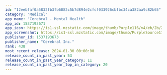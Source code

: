 ```yaml
---
id: "12eebfaf0a5832fb3fb6082c5b7d894e2cfcf033926cbfbc34ca382aa9c82b65"
category: "Medical"
app_name: "Cerebral - Mental Health"
app_id: 1537193671
app_icon: https://is1-ssl.mzstatic.com/image/thumb/Purple116/v4/eb/2b/22/eb2b2292-5ba2-34de-01a8-823f7a7784c7/AppIcon-1x_U007emarketing-0-5-0-85-220.png/1024x1024bb.png
app_screenshot: https://is1-ssl.mzstatic.com/image/thumb/PurpleSource116/v4/16/7a/7c/167a7c21-054f-6f77-779e-0907497b7615/975a6ad0-1edc-4978-bb47-66e28c7248e7_AppStore01_1284x2778.png/1284x2778bb.png
publisher_id: 1537193673
publisher_name: "Cerebral Inc."
rank: 438
most_recent_release: 2024-01-30 00:00:00
release_count_in_past_year: 53
release_count_in_past_year_category: 11
release_count_in_past_year_top_in_category: 20
---
```

